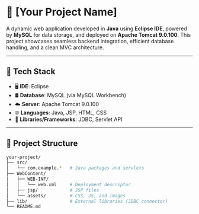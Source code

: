 # 🏥 [Your Project Name]

A dynamic web application developed in **Java** using **Eclipse IDE**, powered by **MySQL** for data storage, and deployed on **Apache Tomcat 9.0.100**. This project showcases seamless backend integration, efficient database handling, and a clean MVC architecture.

---

## 🚀 Tech Stack

- 🖥️ **IDE**: Eclipse
- 🛢️ **Database**: MySQL (via MySQL Workbench)
- ☁️ **Server**: Apache Tomcat 9.0.100
- 🌐 **Languages**: Java, JSP, HTML, CSS
- 🧩 **Libraries/Frameworks**: JDBC, Servlet API

---

## 📂 Project Structure

```bash
your-project/
├── src/
│   └── com.example.*   # Java packages and servlets
├── WebContent/
│   ├── WEB-INF/
│   │   └── web.xml     # Deployment descriptor
│   ├── jsp/            # JSP files
│   └── assets/         # CSS, JS, and images
├── lib/                # External libraries (JDBC connector)
└── README.md
